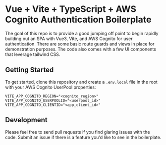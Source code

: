 # Vue + Vite + TypeScript + AWS Cognito Authentication Boilerplate

The goal of this repo is to provide a good jumping off point to begin rapidly building out
an SPA with Vue3, Vite, and AWS Cognito for user authentication. There are some basic route guards
and views in place for demonstration purposes. The code also comes with a few UI components that leverage tailwind CSS.

## Getting Started

To get started, clone this repository and create a `.env.local` file in the root with your
AWS Cognito UserPool properties:

```env
VITE_APP_COGNITO_REGION="<cognito_region>"
VITE_APP_COGNITO_USERPOOLID="<userpool_id>"
VITE_APP_COGNITO_CLIENTID="<app_client_id>"
```

## Development

Please feel free to send pull requests if you find glaring issues with the code. Submit an issue
if there is a feature you'd like to see in the boilerplate.
